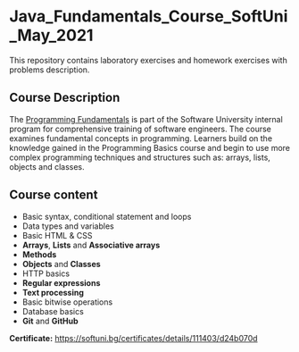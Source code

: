 # Java_Fundamentals_Course_SoftUni_May_2021
This repository contains laboratory exercises and homework exercises with problems description.

## Course Description
The [Programming Fundamentals](https://softuni.bg/trainings/3366/java-fundamentals-may-2021) is part of the Software University internal program for comprehensive training of software engineers. The course examines fundamental concepts in programming. Learners build on the knowledge gained in the Programming Basics course and begin to use more complex programming techniques and structures such as: arrays, lists, objects and classes.

## Course content
- Basic syntax, conditional statement and loops
- Data types and variables
- Basic HTML & CSS
- **Arrays**, **Lists** and **Associative arrays**
- **Methods**
- **Objects** and **Classes**
- HTTP basics
- **Regular expressions**
- **Text processing**
- Basic bitwise operations
- Database basics
- **Git** and **GitHub**

**Certificate:** https://softuni.bg/certificates/details/111403/d24b070d
